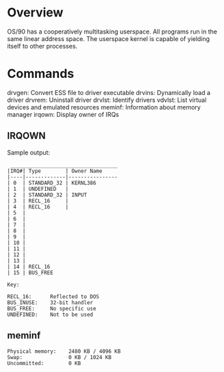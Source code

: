 # Overview

OS/90 has a cooperatively multitasking userspace. All programs run in the same linear address space. The userspace kernel is capable of yielding itself to other processes.

# Commands

drvgen: Convert ESS file to driver executable
drvins: Dynamically load a driver
drvrem: Uninstall driver
drvlst: Identify drivers
vdvlst: List virtual devices and emulated resources
meminf: Information about memory manager
irqown: Display owner of IRQs

## IRQOWN

Sample output:
```
 ___________________________________
|IRQ#| Type        | Owner Name
|----|-------------|----------------
| 0  | STANDARD_32 | KERNL386
| 1  | UNDEFINED   |
| 2  | STANDARD_32 | INPUT
| 3  | RECL_16     |
| 4  | RECL_16     |
| 5  |
| 6  |
| 7  |
| 8  |
| 9  |
| 10 |
| 11 |
| 12 |
| 13 |
| 14 | RECL_16
| 15 | BUS_FREE

Key:

RECL_16:      Reflected to DOS
BUS_INUSE:    32-bit handler
BUS_FREE:     No specific use
UNDEFINED:    Not to be used
```
## meminf

```
Physical memory:    2480 KB / 4096 KB
Swap:               0 KB / 1024 KB
Uncommitted:        0 KB
```
